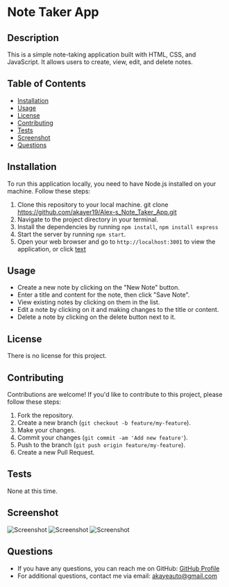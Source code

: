 # Note Taker App

## Description
This is a simple note-taking application built with HTML, CSS, and JavaScript. It allows users to create, view, edit, and delete notes.

## Table of Contents
- [Installation](#installation)
- [Usage](#usage)
- [License](#license)
- [Contributing](#contributing)
- [Tests](#tests)
- [Screenshot](#screenshot)
- [Questions](#questions)

## Installation
To run this application locally, you need to have Node.js installed on your machine. Follow these steps:

1. Clone this repository to your local machine.
    git clone https://github.com/akayer19/Alex-s_Note_Taker_App.git
2. Navigate to the project directory in your terminal.
3. Install the dependencies by running `npm install`, `npm install express`
4. Start the server by running `npm start`.
5. Open your web browser and go to `http://localhost:3001` to view the application, or click [text](http://localhost:3001)

## Usage

- Create a new note by clicking on the "New Note" button.
- Enter a title and content for the note, then click "Save Note".
- View existing notes by clicking on them in the list.
- Edit a note by clicking on it and making changes to the title or content.
- Delete a note by clicking on the delete button next to it.

## License


There is no license for this project.  

## Contributing
Contributions are welcome! If you'd like to contribute to this project, please follow these steps:
1. Fork the repository.
2. Create a new branch (`git checkout -b feature/my-feature`).
3. Make your changes.
4. Commit your changes (`git commit -am 'Add new feature'`).
5. Push to the branch (`git push origin feature/my-feature`).
6. Create a new Pull Request.


## Tests
None at this time. 

## Screenshot
![Screenshot]([./utils/screenshot_1.png](https://github.com/akayer19/Alex-s_Note_Taker_App/assets/54523191/de522d40-aaa1-4058-ba94-f51e1154fd3f))
![Screenshot]([./utils/screenshot_2.png](https://github.com/akayer19/Alex-s_Note_Taker_App/assets/54523191/d3e8270a-c668-42f3-bf9c-25da51beb138))
![Screenshot]([./utils/screenshot_3.png](https://github.com/akayer19/Alex-s_Note_Taker_App/assets/54523191/75366fee-be48-4e5e-950a-6f8e122d787d))

## Questions
- If you have any questions, you can reach me on GitHub: <a href="https://github.com/akayer19" target="_blank">GitHub Profile</a>
- For additional questions, contact me via email: akayeauto@gmail.com
    
